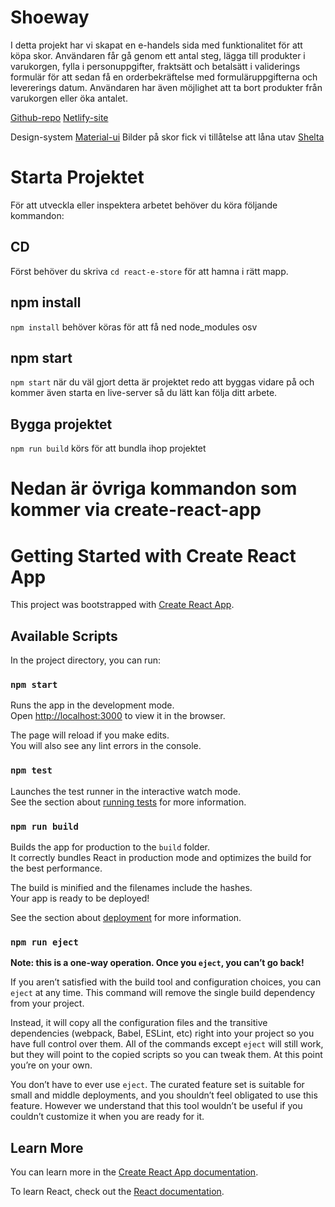 # Shoeway

I detta projekt har vi skapat en e-handels sida med funktionalitet för att köpa skor. Användaren får gå genom ett antal steg, lägga till produkter i varukorgen, fylla i personuppgifter, fraktsätt och betalsätt i validerings formulär för att sedan få en orderbekräftelse med formuläruppgifterna och levererings datum. Användaren har även möjlighet att ta bort produkter från varukorgen eller öka antalet.  

[Github-repo](https://github.com/PetterFogel/react-e-store)
[Netlify-site](https://shoeway.netlify.app/)

Design-system [Material-ui](https://material-ui.com/)
Bilder på skor fick vi tillåtelse att låna utav [Shelta](https://shelta.se/)

# Starta Projektet

För att utveckla eller inspektera arbetet behöver du köra följande kommandon:

## CD

Först behöver du skriva `cd react-e-store` för att hamna i rätt mapp.

## npm install 

`npm install` behöver köras för att få ned node_modules osv

## npm start 

`npm start` när du väl gjort detta är projektet redo att byggas vidare på och kommer även starta en live-server så du lätt kan följa ditt arbete.

## Bygga projektet

`npm run build` körs för att bundla ihop projektet

# Nedan är övriga kommandon som kommer via create-react-app

# Getting Started with Create React App

This project was bootstrapped with [Create React App](https://github.com/facebook/create-react-app).

## Available Scripts

In the project directory, you can run:

### `npm start`

Runs the app in the development mode.\
Open [http://localhost:3000](http://localhost:3000) to view it in the browser.

The page will reload if you make edits.\
You will also see any lint errors in the console.

### `npm test`

Launches the test runner in the interactive watch mode.\
See the section about [running tests](https://facebook.github.io/create-react-app/docs/running-tests) for more information.

### `npm run build`

Builds the app for production to the `build` folder.\
It correctly bundles React in production mode and optimizes the build for the best performance.

The build is minified and the filenames include the hashes.\
Your app is ready to be deployed!

See the section about [deployment](https://facebook.github.io/create-react-app/docs/deployment) for more information.

### `npm run eject`

**Note: this is a one-way operation. Once you `eject`, you can’t go back!**

If you aren’t satisfied with the build tool and configuration choices, you can `eject` at any time. This command will remove the single build dependency from your project.

Instead, it will copy all the configuration files and the transitive dependencies (webpack, Babel, ESLint, etc) right into your project so you have full control over them. All of the commands except `eject` will still work, but they will point to the copied scripts so you can tweak them. At this point you’re on your own.

You don’t have to ever use `eject`. The curated feature set is suitable for small and middle deployments, and you shouldn’t feel obligated to use this feature. However we understand that this tool wouldn’t be useful if you couldn’t customize it when you are ready for it.

## Learn More

You can learn more in the [Create React App documentation](https://facebook.github.io/create-react-app/docs/getting-started).

To learn React, check out the [React documentation](https://reactjs.org/).
